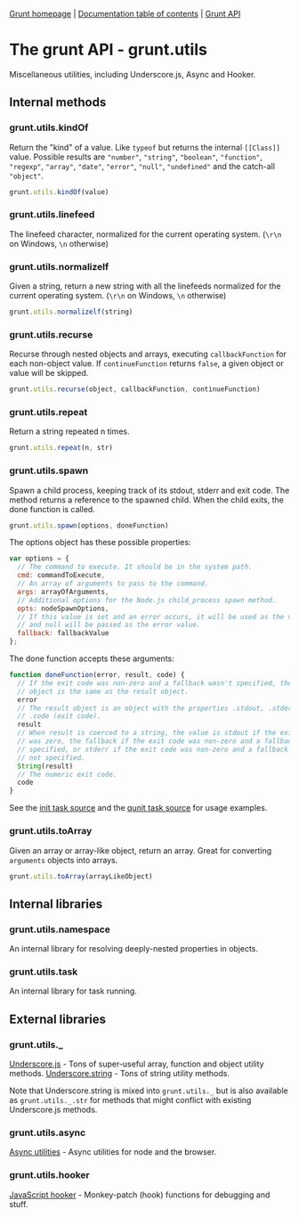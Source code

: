 [Grunt homepage](https://github.com/cowboy/grunt) | [Documentation table of contents](toc.md) | [Grunt API](api.md)

# The grunt API - grunt.utils

Miscellaneous utilities, including Underscore.js, Async and Hooker.

## Internal methods


### grunt.utils.kindOf
Return the "kind" of a value. Like `typeof` but returns the internal `[[Class]]` value. Possible results are `"number"`, `"string"`, `"boolean"`, `"function"`, `"regexp"`, `"array"`, `"date"`, `"error"`, `"null"`, `"undefined"` and the catch-all `"object"`.

```javascript
grunt.utils.kindOf(value)
```

### grunt.utils.linefeed
The linefeed character, normalized for the current operating system. (`\r\n` on Windows, `\n` otherwise)

### grunt.utils.normalizelf
Given a string, return a new string with all the linefeeds normalized for the current operating system. (`\r\n` on Windows, `\n` otherwise)

```javascript
grunt.utils.normalizelf(string)
```

### grunt.utils.recurse
Recurse through nested objects and arrays, executing `callbackFunction` for each non-object value. If `continueFunction` returns `false`, a given object or value will be skipped.

```javascript
grunt.utils.recurse(object, callbackFunction, continueFunction)
```

### grunt.utils.repeat
Return a string repeated n times.

```javascript
grunt.utils.repeat(n, str)
```

### grunt.utils.spawn
Spawn a child process, keeping track of its stdout, stderr and exit code. The method returns a reference to the spawned child. When the child exits, the done function is called.

```javascript
grunt.utils.spawn(options, doneFunction)
```

The options object has these possible properties:

```javascript
var options = {
  // The command to execute. It should be in the system path.
  cmd: commandToExecute,
  // An array of arguments to pass to the command.
  args: arrayOfArguments,
  // Additional options for the Node.js child_process spawn method.
  opts: nodeSpawnOptions,
  // If this value is set and an error occurs, it will be used as the value
  // and null will be passed as the error value.
  fallback: fallbackValue
};
```

The done function accepts these arguments:

```javascript
function doneFunction(error, result, code) {
  // If the exit code was non-zero and a fallback wasn't specified, the error
  // object is the same as the result object.
  error
  // The result object is an object with the properties .stdout, .stderr, and
  // .code (exit code).
  result
  // When result is coerced to a string, the value is stdout if the exit code
  // was zero, the fallback if the exit code was non-zero and a fallback was
  // specified, or stderr if the exit code was non-zero and a fallback was
  // not specified.
  String(result)
  // The numeric exit code.
  code
}
```

See the [init task source](../tasks/init.js) and the [qunit task source](../tasks/qunit.js) for usage examples.


### grunt.utils.toArray
Given an array or array-like object, return an array. Great for converting `arguments` objects into arrays.

```javascript
grunt.utils.toArray(arrayLikeObject)
```

## Internal libraries

### grunt.utils.namespace
An internal library for resolving deeply-nested properties in objects.

### grunt.utils.task
An internal library for task running.


## External libraries

### grunt.utils._
[Underscore.js](http://underscorejs.org/) - Tons of super-useful array, function and object utility methods.
[Underscore.string](https://github.com/epeli/underscore.string) - Tons of string utility methods.

Note that Underscore.string is mixed into `grunt.utils._` but is also available as `grunt.utils._.str` for methods that might conflict with existing Underscore.js methods.

### grunt.utils.async
[Async utilities](https://github.com/caolan/async) - Async utilities for node and the browser.

### grunt.utils.hooker
[JavaScript hooker](https://github.com/cowboy/javascript-hooker) - Monkey-patch (hook) functions for debugging and stuff.

